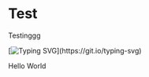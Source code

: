 # Test
Testinggg


[![Typing SVG](https://readme-typing-svg.herokuapp.com?font=Fira+Code&pause=1000&random=false&width=435&lines=Don't+steal+my+code!!!!!!)](https://git.io/typing-svg)

Hello World
